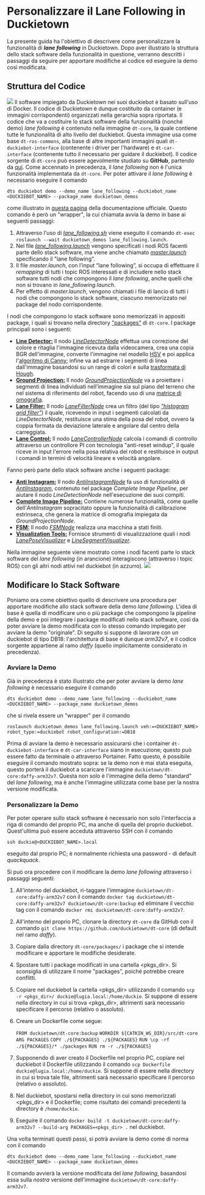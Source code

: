 ﻿# Personalizzare il Lane Following in Duckietown

La presente guida ha l'obiettivo di descrivere come personalizzare la funzionalità di ***lane following*** in Duckietown. Dopo aver illustrato la struttura dello stack software della funzionalità in questione, verranno descritti i passaggi da seguire per apportare modifiche al codice ed eseguire la demo così modificata. 

## Struttura del Codice 
![](./img/dt-code-structure.png)
Il software impiegato da Duckietown nei suoi duckiebot è basato sull'uso di Docker. Il codice di Duckietown è dunque costituito da container (e immagini corrispondenti) organizzati nella gerarchia sopra riportata.
Il codice che va a costituire lo stack software della funzionalità (nonché demo) *lane following* è contenuto nella immagine `dt-core`, la quale contiene tutte le funzionalità di alto livello del duckiebot. Questa immagine usa come base `dt-ros-commons`, alla base di altre importanti immagini quali `dt-duckiebot-interface` (contenente i driver per l'hardware) e `dt-car-interface` (contenente tutto il necessario per guidare il duckiebot).
Il codice sorgente di `dt-core` può essere agevolmente studiato su **GitHub**, partendo da [qui](https://github.com/duckietown/dt-core). Come accennato in precedenza, il *lane following* non è l'unica funzionalità implementata da `dt-core`. Per poter attivare il *lane following* è necessario eseguire il comando

    dts duckiebot demo --demo_name lane_following --duckiebot_name <DUCKIEBOT_NAME> --package_name duckietown_demos

come illustrato in [questa pagina](https://docs.duckietown.org/daffy/opmanual_duckiebot/out/demo_lane_following.html) della documentazione ufficiale. Questo comando è però un "wrapper",  la cui chiamata avvia la demo in base ai seguenti passaggi:

 1. Attraverso l'uso di *[lane_following.sh](https://github.com/duckietown/dt-core/blob/daffy/launchers/lane_following.sh)* viene eseguito il comando `dt-exec roslaunch --wait duckietown_demos lane_following.launch`.
 2. Nel file *[lane_following.launch](https://github.com/duckietown/dt-core/blob/daffy/packages/duckietown_demos/launch/lane_following.launch)* vengono specificati i nodi ROS facenti parte dello stack software, ma viene anche chiamato *[master.launch](https://github.com/duckietown/dt-core/blob/daffy/packages/duckietown_demos/launch/master.launch#L129)* specificando il "lane following".
 3. Il file *master.launch*, con l’input “lane following”, si occupa di effettuare il *remapping* di tutti i topic ROS interessati e di includere nello stack software tutti nodi che compongono il *lane following*, anche quelli che non si trovano in *lane_following.launch*.
 4. Per effetto di *master.launch*, vengono chiamati i file di lancio di tutti i nodi che compongono lo stack software, ciascuno memorizzato nel package del nodo corrispondente.

I nodi che compongono lo stack software sono memorizzati in appositi package, i quali si trovano nella directory ["packages"](https://github.com/duckietown/dt-core/tree/daffy/packages) di `dt-core`. I package principali sono i seguenti: 

 - **[Line Detector:](https://github.com/duckietown/dt-core/tree/daffy/packages/line_detector)** Il nodo *[LineDetectorNode](https://github.com/duckietown/dt-core/blob/daffy/packages/line_detector/src/line_detector_node.py)* effettua una correzione del colore e ritaglia l'immagine ricevuta dalla videocamera, crea una copia BGR dell'immagine, converte l'immagine nel modello [HSV](https://it.wikipedia.org/wiki/Hue_Saturation_Brightness) e poi applica l'[algoritmo di Canny](https://it.wikipedia.org/wiki/Algoritmo_di_Canny); infine va ad estrarre i segmenti di linea dall'immagine basandosi su un range di colori e sulla [trasformata di Hough](https://it.wikipedia.org/wiki/Trasformata_di_Hough).
 - **[Ground Projection:](https://github.com/duckietown/dt-core/tree/daffy/packages/ground_projection)** Il nodo *[GroundProjectionNode](https://github.com/duckietown/dt-core/blob/daffy/packages/ground_projection/src/ground_projection_node.py)* va a proiettare i segmenti di linea individuati nell’immagine sia sul piano del terreno che nel sistema di riferimento del robot, facendo uso di una [matrice di omografia](https://en.wikipedia.org/wiki/Homography_%28computer_vision%29).
 - **[Lane Filter:](https://github.com/duckietown/dt-core/tree/daffy/packages/lane_filter)** Il nodo *[LaneFilterNode](https://github.com/duckietown/dt-core/blob/daffy/packages/lane_filter/src/lane_filter_node.py)* crea un filtro (del tipo *["histogram grid filter"](https://calvinfeng.gitbook.io/probabilistic-robotics/basics/nonparametric-filters/01-histogram-filter)*) il quale, ricevendo in input i segmenti calcolati da *LineDetectorNode*, restituisce una stima della posa del robot, ovvero la coppia formata da deviazione laterale e angolare dal centro della carreggiata.
 - **[Lane Control:](https://github.com/duckietown/dt-core/tree/daffy/packages/lane_control)** Il nodo *[LaneControllerNode](https://github.com/duckietown/dt-core/blob/daffy/packages/lane_control/src/lane_controller_node.py)* calcola i comandi di controllo attraverso un controllore PI con tecnologia "anti-reset windup", il quale riceve in input l'errore nella posa relativa del robot e restituisce in output i comandi in termini di velocità lineare e velocità angolare.

Fanno però parte dello stack software anche i seguenti package:

 - **[Anti Instagram:](https://github.com/duckietown/dt-core/tree/daffy/packages/anti_instagram)** Il nodo *[AntiInstagramNode](https://github.com/duckietown/dt-core/blob/daffy/packages/anti_instagram/src/anti_instagram_node.py)* fa uso di funzionalità di *[AntiInstagram](https://github.com/duckietown/dt-core/blob/daffy/packages/complete_image_pipeline/include/image_processing/anti_instagram.py)*, contenuto nel package *Complete Image Pipeline*, per aiutare il nodo *LineDetectionNode* nell'esecuzione dei suoi compiti.
 - **[Complete Image Pipeline:](https://github.com/duckietown/dt-core/tree/daffy/packages/complete_image_pipeline)** Contiene numerose funzionalità, come quelle dell'*AntiInstagram* sopracitato oppure la funzionalità di calibrazione estrinseca, che genera la matrice di omografia impiegata da *GroundProjectionNode*. 
 - **[FSM:](https://github.com/duckietown/dt-core/tree/daffy/packages/fsm)** Il nodo *[FSMNode](https://github.com/duckietown/dt-core/blob/daffy/packages/fsm/src/fsm_node.py)* realizza una macchina a stati finiti. 
 - **[Visualization Tools:](https://github.com/duckietown/dt-core/tree/daffy/packages/visualization_tools)** Fornisce strumenti di visualizzazione quali i nodi *[LanePoseVisualizer](https://github.com/duckietown/dt-core/blob/daffy/packages/visualization_tools/src/lane_pose_visualizer_node.py)* e *[LineSegmentVisualizer](https://github.com/duckietown/dt-core/blob/daffy/packages/visualization_tools/src/line_segment_visualizer_node.py)*.

Nella immagine seguente viene mostrato come i nodi facenti parte lo stack software del *lane following* (in arancione) interagiscono (attraverso i topic ROS) con gli altri nodi attivi nel duckiebot (in azzurro).
![](./img/nodes-scheme.png)

## Modificare lo Stack Software
Poniamo ora come obiettivo quello di descrivere una procedura per apportare modifiche allo stack software della demo *lane following*. L'idea di base è quella di modificare uno o più package che compongono la pipeline della demo e poi integrare i package modificati nello stack software, così da poter avviare la demo modificata con lo stesso comando impiegato per avviare la demo "originale". Di seguito si suppone di lavorare con un duckiebot di tipo DB18: l'architettura di base è dunque *arm32v7*, e il codice sorgente appartiene al ramo *daffy* (quello implicitamente considerato in precedenza).

### Avviare la Demo
Già in precedenza è stato illustrato che per poter avviare la demo *lane following* è necessario eseguire il comando

    dts duckiebot demo --demo_name lane_following --duckiebot_name <DUCKIEBOT_NAME> --package_name duckietown_demos

che si rivela essere un "wrapper" per il comando 

    roslaunch duckietown_demos lane_following.launch veh:=<DUCKIEBOT_NAME> robot_type:=duckiebot robot_configuration:=DB18

Prima di avviare la demo è necessario assicurarsi che i container `dt-duckiebot-interface` e `dt-car-interface` siano in esecuzione; questo può essere fatto da terminale o attraverso Portainer. Fatto questo, è possibile eseguire il comando mostrato sopra: se la demo non è mai stata eseguita, questo porterà il duckiebot a scaricare l'immagine `duckietown/dt-core:daffy-arm32v7`. Questa non solo è l'immagine della demo "standard" del *lane following*, ma è anche l'immagine utilizzata come base per la nostra versione modificata.

### Personalizzare la Demo
Per poter operare sullo stack software è necessario non solo l'interfaccia a riga di comando del proprio PC, ma anche di quella del proprio duckiebot. Quest'ultima può essere acceduta attraverso SSH con il comando

    ssh duckie@<DUCKIEBOT_NAME>.local

eseguito dal proprio PC; è normalmente richiesta una password - di default *quackquack*.

Si può ora procedere con il modificare la demo *lane following* attraverso i passaggi seguenti:

 1. All'interno del duckiebot, ri-taggare l'immagine `duckietown/dt-core:daffy-arm32v7` con il comando `docker tag duckietown/dt-core:daffy-arm32v7 duckietown/dt-core:backup` ed eliminare il vecchio tag con il comando `docker rmi duckietown/dt-core:daffy-arm32v7`.
 2. All'interno del proprio PC, clonare la directory `dt-core` da GitHub con il comando `git clone https://github.com/duckietown/dt-core` (di default nel ramo *daffy*).
 3. Copiare dalla directory `dt-core/packages/` i package che si intende modificare e apportare le modifiche desiderate.
 4. Spostare tutti i package modificati in una cartella <pkgs_dir>. Si sconsiglia di utilizzare il nome "packages", poiché potrebbe creare conflitti.
 5. Copiare nel duckiebot la cartella <pkgs_dir> utilizzando il comando `scp -r <pkgs_dir>/ duckie@lugia.local:/home/duckie`. Si suppone di essere nella directory in cui si trova <pkgs_dir>, altrimenti sarà necessario specificare il percorso (relativo o assoluto).
 6. Creare un Dockerfile come segue:

    `FROM duckietown/dt-core:backup`
   `WORKDIR ${CATKIN_WS_DIR}/src/dt-core`
  `ARG PACKAGES`
   `COPY ./${PACKAGES} ./${PACKAGES}`
   `RUN \cp -rf ./${PACKAGES}/* ./packages`
   `RUN rm -r ./${PACKAGES}`

 7. Supponendo di aver creato il Dockerfile nel proprio PC, copiare nel duckiebot il Dockerfile utilizzando il comando `scp Dockerfile duckie@lugia.local:/home/duckie`. Si suppone di essere nella directory in cui si trova tale file, altrimenti sarà necessario specificare il percorso (relativo o assoluto).
 8. Nel duckiebot, spostarsi nella directory in cui sono memorizzati <pkgs_dir> e il Dockerfile; come risultato dei comandi precedenti la directory è `/home/duckie`.
 9. Eseguire il comando `docker build -t duckietown/dt-core:daffy-arm32v7 --build-arg PACKAGES=<pkgs_dir> .` nel duckiebot.

Una volta terminati questi passi, si potrà avviare la demo come di norma con il comando

    dts duckiebot demo --demo_name lane_following --duckiebot_name <DUCKIEBOT_NAME> --package_name duckietown_demos

Il comando avvierà la versione modificata del *lane following*, basandosi essa sulla *nostra* versione dell'immagine `duckietown/dt-core:daffy-arm32v7`.
